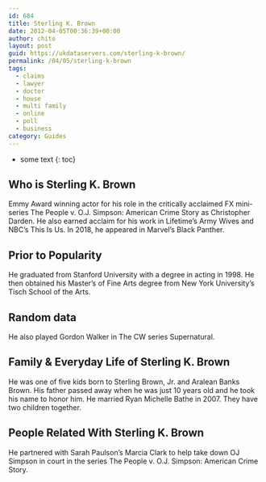 ```yaml
---
id: 684
title: Sterling K. Brown
date: 2012-04-05T00:36:39+00:00
author: chito
layout: post
guid: https://ukdataservers.com/sterling-k-brown/
permalink: /04/05/sterling-k-brown
tags:
  - claims
  - lawyer
  - doctor
  - house
  - multi family
  - online
  - poll
  - business
category: Guides
---
```


* some text
{: toc}
          
          
## Who is  Sterling K. Brown
                  
                  
                  
Emmy Award winning actor for his role in the critically acclaimed FX mini-series The People v. O.J. Simpson: American Crime Story as Christopher Darden. He also earned acclaim for his work in Lifetime&#8217;s Army Wives and NBC&#8217;s This Is Us. In 2018, he appeared in Marvel&#8217;s Black Panther.
                  
                
                
                
## Prior to Popularity 
                  
                  
                  
He graduated from Stanford University with a degree in acting in 1998. He then obtained his Master&#8217;s of Fine Arts degree from New York University&#8217;s Tisch School of the Arts.
                  
                
                
                
## Random data 
                  
                  
                  
He also played Gordon Walker in The CW series Supernatural.
                  
                
                
                
## Family & Everyday Life of Sterling K. Brown
                  
                  
                  
He was one of five kids born to Sterling Brown, Jr. and Aralean Banks Brown. His father passed away when he was just 10 years old and he took his name to honor him. He married Ryan Michelle Bathe in 2007. They have two children together.
                  
                
                
                
## People Related With  Sterling K. Brown
                  
                  
                  
He partnered with Sarah Paulson&#8217;s Marcia Clark to help take down OJ Simpson in court in the series The People v. O.J. Simpson: American Crime Story.
                  
                
              
            
          
          
          
    
    
  
